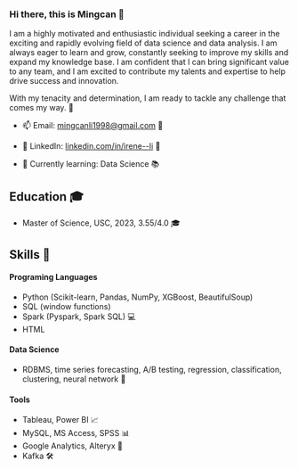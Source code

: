 ### Hi there, this is Mingcan 👋

I am a highly motivated and enthusiastic individual seeking a career in the exciting and rapidly evolving field of data science and data analysis. I am always eager to learn and grow, constantly seeking to improve my skills and expand my knowledge base. I am confident that I can bring significant value to any team, and I am excited to contribute my talents and expertise to help drive success and innovation. 

With my tenacity and determination, I am ready to tackle any challenge that comes my way. 💪

- 📫 Email: mingcanli1998@gmail.com 📧


- 🔗 LinkedIn: [linkedin.com/in/irene--li](https://www.linkedin.com/in/irene--li/) 🔗


- 🌱 Currently learning: Data Science 📚


## Education 🎓

- Master of Science, USC, 2023, 3.55/4.0 🎓


## Skills 🚀

#### Programing Languages

- Python (Scikit-learn, Pandas, NumPy, XGBoost, BeautifulSoup)
- SQL (window functions)
- Spark (Pyspark, Spark SQL) 💻
- HTML

#### Data Science
- RDBMS, time series forecasting, A/B testing, regression, classification, clustering, neural network 🧰

#### Tools
- Tableau, Power BI 📈
- MySQL, MS Access, SPSS 📊
- Google Analytics, Alteryx 🧰
- Kafka 🛠️

<!--
## Projects 🚧

[Project 1]: [Brief description, link to GitHub repo/website/demo] 🔗
[Project 2]: [Brief description, link to GitHub repo/website/demo] 🔗
[Project 3]: [Brief description, link to GitHub repo/website/demo] 🔗
Achievements 🏆

[Achievement 1] 🥇
[Achievement 2] 🎖️
[Achievement 3] 🏅
Volunteer Experience 🙏

[Organization], [Role], [Duration]
[Description of your role and responsibilities]
[Organization], [Role], [Duration]
[Description of your role and responsibilities]


## Interests 🤩

Playing the piano 🎹
Painting 📚
[Interest 3] 🚴
[Interest 4] 🎮











<!--
**ireneli0823/ireneli0823** is a ✨ _special_ ✨ repository because its `README.md` (this file) appears on your GitHub profile.

Here are some ideas to get you started:

- 🔭 I’m currently working on ...
- 🌱 I’m currently learning ...
- 👯 I’m looking to collaborate on ...
- 🤔 I’m looking for help with ...
- 💬 Ask me about ...
- 📫 How to reach me: ...
- 😄 Pronouns: ...
- ⚡ Fun fact: ...
-->
